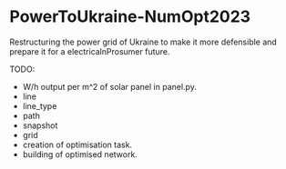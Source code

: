 # PowerToUkraine-NumOpt2023
Restructuring the power grid of Ukraine to make it more defensible and prepare it for a electricalnProsumer future.

TODO:
- W/h output per m^2 of solar panel in panel.py.
- line
- line_type
- path
- snapshot
- grid
- creation of optimisation task.
- building of optimised network.